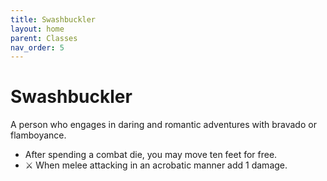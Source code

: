```yaml
---
title: Swashbuckler
layout: home
parent: Classes
nav_order: 5
---
```


# Swashbuckler
A person who engages in daring and romantic adventures with bravado or flamboyance.

*  After spending a combat die, you may move ten feet for free.
*  ⚔ When melee attacking in an acrobatic manner add 1 damage.
